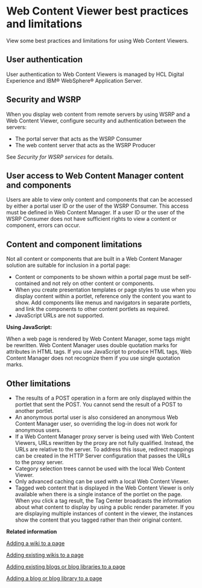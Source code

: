 # Web Content Viewer best practices and limitations

View some best practices and limitations for using Web Content Viewers.

## User authentication

User authentication to Web Content Viewers is managed by HCL Digital Experience and IBM® WebSphere® Application Server.

## Security and WSRP

When you display web content from remote servers by using WSRP and a Web Content Viewer, configure security and authentication between the servers:

-   The portal server that acts as the WSRP Consumer
-   The web content server that acts as the WSRP Producer

See *Security for WSRP services* for details.

## User access to Web Content Manager content and components

Users are able to view only content and components that can be accessed by either a portal user ID or the user of the WSRP Consumer. This access must be defined in Web Content Manager. If a user ID or the user of the WSRP Consumer does not have sufficient rights to view a content or component, errors can occur.

## Content and component limitations

Not all content or components that are built in a Web Content Manager solution are suitable for inclusion in a portal page:

-   Content or components to be shown within a portal page must be self-contained and not rely on other content or components.
-   When you create presentation templates or page styles to use when you display content within a portlet, reference only the content you want to show. Add components like menus and navigators in separate portlets, and link the components to other content portlets as required.
-   JavaScript URLs are not supported.

**Using JavaScript:**

When a web page is rendered by Web Content Manager, some tags might be rewritten. Web Content Manager uses double quotation marks for attributes in HTML tags. If you use JavaScript to produce HTML tags, Web Content Manager does not recognize them if you use single quotation marks.

## Other limitations

-   The results of a POST operation in a form are only displayed within the portlet that sent the POST. You cannot send the result of a POST to another portlet.
-   An anonymous portal user is also considered an anonymous Web Content Manager user, so overriding the log-in does not work for anonymous users.
-   If a Web Content Manager proxy server is being used with Web Content Viewers, URLs rewritten by the proxy are not fully qualified. Instead, the URLs are relative to the server. To address this issue, redirect mappings can be created in the HTTP Server configuration that passes the URLs to the proxy server.
-   Category selection trees cannot be used with the local Web Content Viewer.
-   Only advanced caching can be used with a local Web Content Viewer.
-   Tagged web content that is displayed in the Web Content Viewer is only available when there is a single instance of the portlet on the page. When you click a tag result, the Tag Center broadcasts the information about what content to display by using a public render parameter. If you are displaying multiple instances of content in the viewer, the instances show the content that you tagged rather than their original content.


**Related information**  


[Adding a wiki to a page](../admin-system/wiki_add.md)

[Adding existing wikis to a page](../admin-system/wiki_add_existing.md)

[Adding existing blogs or blog libraries to a page](../admin-system/blog_add_existing.md)

[Adding a blog or blog library to a page](../admin-system/blog_add.md)

